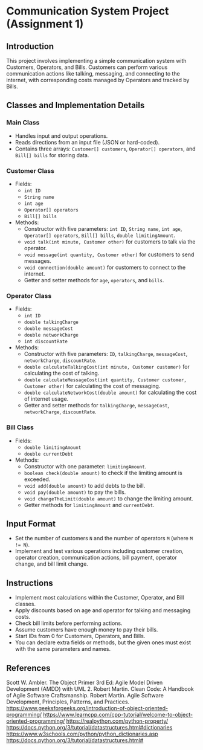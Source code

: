 # Communication System Project (Assignment 1)

## Introduction

This project involves implementing a simple communication system with Customers, Operators, and Bills. Customers can perform various communication actions like talking, messaging, and connecting to the internet, with corresponding costs managed by Operators and tracked by Bills.

## Classes and Implementation Details

### Main Class
- Handles input and output operations.
- Reads directions from an input file (JSON or hard-coded).
- Contains three arrays: `Customer[] customers`, `Operator[] operators`, and `Bill[] bills` for storing data.

### Customer Class
- Fields:
  - `int ID`
  - `String name`
  - `int age`
  - `Operator[] operators`
  - `Bill[] bills`
- Methods:
  - Constructor with five parameters: `int ID`, `String name`, `int age`, `Operator[] operators`, `Bill[] bills`, `double limitingAmount`.
  - `void talk(int minute, Customer other)` for customers to talk via the operator.
  - `void message(int quantity, Customer other)` for customers to send messages.
  - `void connection(double amount)` for customers to connect to the internet.
  - Getter and setter methods for `age`, `operators`, and `bills`.

### Operator Class
- Fields:
  - `int ID`
  - `double talkingCharge`
  - `double messageCost`
  - `double networkCharge`
  - `int discountRate`
- Methods:
  - Constructor with five parameters: `ID`, `talkingCharge`, `messageCost`, `networkCharge`, `discountRate`.
  - `double calculateTalkingCost(int minute, Customer customer)` for calculating the cost of talking.
  - `double calculateMessageCost(int quantity, Customer customer, Customer other)` for calculating the cost of messaging.
  - `double calculateNetworkCost(double amount)` for calculating the cost of internet usage.
  - Getter and setter methods for `talkingCharge`, `messageCost`, `networkCharge`, `discountRate`.

### Bill Class
- Fields:
  - `double limitingAmount`
  - `double currentDebt`
- Methods:
  - Constructor with one parameter: `limitingAmount`.
  - `boolean check(double amount)` to check if the limiting amount is exceeded.
  - `void add(double amount)` to add debts to the bill.
  - `void pay(double amount)` to pay the bills.
  - `void changeTheLimit(double amount)` to change the limiting amount.
  - Getter methods for `limitingAmount` and `currentDebt`.

## Input Format
- Set the number of customers `N` and the number of operators `M` (where `M != N`).
- Implement and test various operations including customer creation, operator creation, communication actions, bill payment, operator change, and bill limit change.

## Instructions
- Implement most calculations within the Customer, Operator, and Bill classes.
- Apply discounts based on age and operator for talking and messaging costs.
- Check bill limits before performing actions.
- Assume customers have enough money to pay their bills.
- Start IDs from 0 for Customers, Operators, and Bills.
- You can declare extra fields or methods, but the given ones must exist with the same parameters and names.

## References
Scott W. Ambler. The Object Primer 3rd Ed: Agile Model Driven Development
(AMDD) with UML 2.
Robert Martin. Clean Code: A Handbook of Agile Software Craftsmanship.
Robert Martin. Agile Software Development, Principles, Patterns, and Practices.
https://www.geeksforgeeks.org/introduction-of-object-oriented-programming/
https://www.learncpp.com/cpp-tutorial/welcome-to-object-oriented-programming/
https://realpython.com/python-property/
https://docs.python.org/3/tutorial/datastructures.html#dictionaries
https://www.w3schools.com/python/python_dictionaries.asp
https://docs.python.org/3/tutorial/datastructures.html#
